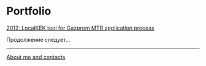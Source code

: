 # Portfolio
[2012: LocalKEK tool for Gazprom MTR application process](/localkek2012)

Продолжение следует...

-----

[About me and contacts](/about)